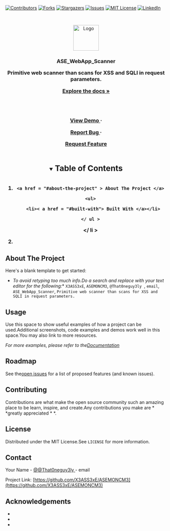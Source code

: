<!--
***Thanks for checking out the Best - README - Template.If you have a suggestion
* **that would make this better, please fork the repo and create a pull request
* **or simply open an issue with the tag "enhancement".
* **Thanks again! Now go create something AMAZING! :D
* **
***
***
***To avoid retyping too much info.Do a search and replace for the following:
***X3ASS3xE, ASEMONCM3, @That0neguy3ly , email, ASE_WebApp_Scanner, Primitive web scanner than scans for XSS and SQLI in request parameters.
-->




<!--PROJECT SHIELDS-->
<!--
***I'm using markdown "reference style" links for readability.
* **Reference links are enclosed in brackets[ ] instead of parentheses().
* **See the bottom of this document for the declaration of the reference variables
* ** for contributors - url, forks - url, etc.This is an optional, concise syntax you may use.
* **https://www.markdownguide.org/basic-syntax/#reference-style-links
-->
[![Contributors][contributors-shield]][contributors-url]
[![Forks][forks-shield]][forks-url]
[![Stargazers][stars-shield]][stars-url]
[![Issues][issues-shield]][issues-url]
[![MIT License][license-shield]][license-url]
[![LinkedIn][linkedin-shield]][linkedin-url]


<!--PROJECT LOGO-->
<br />
<p align = "center">

<a href = "https://github.com/X3ASS3xE/ASEMONCM3">

  <img src = "images/logo.png" alt = "Logo" width = "80" height = "80">

</a>


<h3 align = "center" > ASE_WebApp_Scanner </ h3>


<p align = "center">
  Primitive web scanner than scans for XSS and SQLI in request parameters.
  <br />

  <a href = "https://github.com/X3ASS3xE/ASEMONCM3"><strong> Explore the docs »</strong></a>

  <br />

  <br />

  <a href = "https://github.com/X3ASS3xE/ASEMONCM3"> View Demo </a>
    ·

  <a href = "https://github.com/X3ASS3xE/ASEMONCM3/issues"> Report Bug </a>
    ·

  <a href = "https://github.com/X3ASS3xE/ASEMONCM3/issues"> Request Feature </a>

</p>
</p>




<!--TABLE OF CONTENTS-->
<details open = "open">

<summary><h2 style = "display: inline-block"> Table of Contents </h2></summary>

<ol>

  <li>

    <a href = "#about-the-project" > About The Project </a>

    <ul>

      <li>< a href = "#built-with"> Built With </a></li>

    </ ul >

  </ li >

  <li>
</ol>
</details>




<!--ABOUT THE PROJECT-->
## About The Project


Here's a blank template to get started:
* *To avoid retyping too much info.Do a search and replace with your text editor for the following:**
`X3ASS3xE`, `ASEMONCM3`, `@That0neguy3ly `, `email`, `ASE_WebApp_Scanner`, `Primitive web scanner than scans for XSS and SQLI in request parameters.`



<!--GETTING STARTED-->

<!--USAGE EXAMPLES-->
## Usage

Use this space to show useful examples of how a project can be used.Additional screenshots, code examples and demos work well in this space.You may also link to more resources.


_For more examples, please refer to the[Documentation](https://example.com)_




<!--ROADMAP-->
## Roadmap

See the[open issues](https://github.com/X3ASS3xE/ASEMONCM3/issues) for a list of proposed features (and known issues).




<!--CONTRIBUTING-->
## Contributing

Contributions are what make the open source community such an amazing place to be learn, inspire, and create.Any contributions you make are * *greatly appreciated * *.



<!--LICENSE-->
## License

Distributed under the MIT License.See `LICENSE` for more information.




<!--CONTACT-->
## Contact

Your Name - [@@That0neguy3ly ](https://twitter.com/@That0neguy3ly ) - email

Project Link: [https://github.com/X3ASS3xE/ASEMONCM3](https://github.com/X3ASS3xE/ASEMONCM3)




<!--ACKNOWLEDGEMENTS-->
## Acknowledgements

* []()
* []()
* []()





<!--MARKDOWN LINKS & IMAGES-->
<!--https://www.markdownguide.org/basic-syntax/#reference-style-links-->
[contributors-shield]: https://img.shields.io/github/contributors/X3ASS3xE/repo.svg?style=for-the-badge
[contributors-url]: https://github.com/X3ASS3xE/repo/graphs/contributors
[forks-shield]: https://img.shields.io/github/forks/X3ASS3xE/repo.svg?style=for-the-badge
[forks-url]: https://github.com/X3ASS3xE/repo/network/members
[stars-shield]: https://img.shields.io/github/stars/X3ASS3xE/repo.svg?style=for-the-badge
[stars-url]: https://github.com/X3ASS3xE/repo/stargazers
[issues-shield]: https://img.shields.io/github/issues/X3ASS3xE/repo.svg?style=for-the-badge
[issues-url]: https://github.com/X3ASS3xE/repo/issues
[license-shield]: https://img.shields.io/github/license/X3ASS3xE/repo.svg?style=for-the-badge
[license-url]: https://github.com/X3ASS3xE/repo/blob/master/LICENSE.txt
[linkedin-shield]: https://img.shields.io/badge/-LinkedIn-black.svg?style=for-the-badge&logo=linkedin&colorB=555
[linkedin-url]: https://linkedin.com/in/X3ASS3xE

